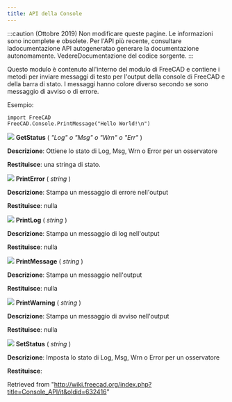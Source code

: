 ```yaml
---
title: API della Console
---
```

:::caution
(Ottobre 2019) Non modificare queste pagine. Le informazioni sono incomplete e obsolete. Per l'API più recente, consultare ladocumentazione API autogeneratao generare la documentazione autonomamente. VedereDocumentazione del codice sorgente.
:::

Questo modulo è contenuto all'interno del modulo di FreeCAD e contiene i metodi per inviare messaggi di testo per l'output della console di FreeCAD e della barra di stato. I messaggi hanno colore diverso secondo se sono messaggio di avviso o di errore.

Esempio:

```
import FreeCAD
FreeCAD.Console.PrintMessage("Hello World!\n")

```

![](/images/Method.png) **GetStatus** ( *"Log" o "Msg" o "Wrn" o "Err"* )

**Descrizione**: Ottiene lo stato di Log, Msg, Wrn o Error per un osservatore

**Restituisce**: una stringa di stato.

![](/images/Method.png) **PrintError** ( *string* )

**Descrizione**: Stampa un messaggio di errore nell'output

**Restituisce**: nulla

![](/images/Method.png) **PrintLog** ( *string* )

**Descrizione**: Stampa un messaggio di log nell'output

**Restituisce**: nulla

![](/images/Method.png) **PrintMessage** ( *string* )

**Descrizione**: Stampa un messaggio nell'output

**Restituisce**: nulla

![](/images/Method.png) **PrintWarning** ( *string* )

**Descrizione**: Stampa un messaggio di avviso nell'output

**Restituisce**: nulla

![](/images/Method.png) **SetStatus** ( *string* )

**Descrizione**: Imposta lo stato di Log, Msg, Wrn o Error per un osservatore

**Restituisce**:

Retrieved from "<http://wiki.freecad.org/index.php?title=Console_API/it&oldid=632416>"
